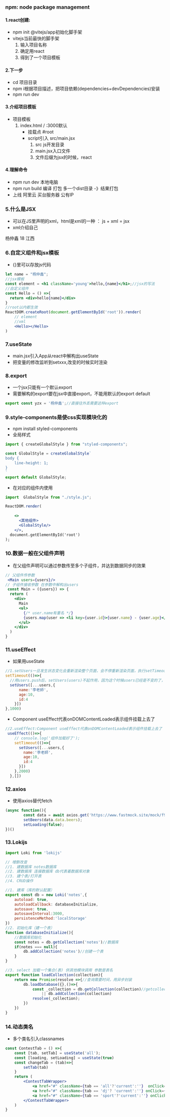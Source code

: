 ### npm: node package management

#### 1.react创建:
- npm init @vitejs/app初始化脚手架
- vitejs当前最快的脚手架
    1. 输入项目名称
    2. 确定用react
    3. 得到了一个项目模板
#### 2.下一步
- cd 项目目录
- npm i根据项目描述，把项目依赖(dependencies+devDependencies)安装
- npm run dev
#### 3.介绍项目模板
- 项目模板
    1. index.html / :3000默认
        - 挂载点 #root
        - script引入 src/main.jsx
            1. src js开发目录
            2. main.jsx入口文件
            3. 文件后缀为jsx的时候，react

#### 4.理解命令
- npm run dev 本地电脑
- npm run build 编译 打包 多一个dist目录 -》结果打包
- 上线 阿里云 买台服务器 公有IP

### 5.什么是JSX
- 可以在JS里声明的xml，html是xml的一种 ： js + xml = jsx
- xml介绍自己
<user>
    <name>杨仲鑫</name>
    <age>18</age>
    <hometown>江西</hometown>
</user>

### 6.自定义组件和jsx模板
- {}里可以存放js代码
```jsx
let name = "杨仲鑫";
//jsx模板
const element = <h1 className='young'>hello,{name}</h1>;//jsx的写法
//自定义组件
const Hello = () =>{
  return <div>hello{name}</div>
}
//root以内都生效
ReactDOM.createRoot(document.getElementById('root')).render(
    // element
    //xml
    <Hello></Hello>
)
```
### 7.useState
- main.jsx引入App从react中解构出useState
- 把变量的修改监听到setxxx,改变的时候实时渲染
### 8.export
- 一个jsx只能有一个默认export
- 需要解构的export要在jsx中直接export，不能用默认的export default
```javascript
export const yzx = '杨仲鑫';//直接往外丢需要这样export
```

### 9.style-components是使css实现模块化的
- npm install styled-components
- 全局样式
```jsx
import { createGlobalStyle } from "styled-components";

const GlobalStyle = createGlobalStyle`
body {
    line-height: 1;
}
`
export default GlobalStyle;

```
- 在对应的组件内使用
```jsx
import  GlobalStyle from "./style.js";

ReactDOM.render(
  
    <>
      <其他组件>
      <GlobalStyle/>
    </>,
  document.getElementById('root')
);

```

### 10.数据一般在父组件声明
- 在父组件声明可以通过参数传至多个子组件，并达到数据同步的效果
```jsx
// 父组件传参数
 <Main users={users}/>
// 子组件接收参数 在参数中解构出users
 const Main = ({users}) => {
  return (
    <div>
      Main
      <ul>
        {/* user.name有重名 */}
        {users.map(user => <li key={user.id}>{user.name} - {user.age}</li>)}{/*每个map需要有一个唯一的key，最好用id来表示*/}
      </ul>
    </div>
  )
}
```

### 11.useEffect
- 如果用useState
```jsx
//1.setUsers一旦发生状态变化会重新渲染整个页面，会不停重新渲染页面，执行setTimeout
setTimeout(()=>{
  //用users.push后，setUsers(users)不起作用，因为这个时候users已经是不变的了，要在setUsers里面变化才能检测
  setUsers([...users,{
      name:'李老師',
      age:10,
      id:4
    }])
},1000)
```
- Component useEffect代表onDOMContentLoaded表示组件挂载上去了
```jsx
//2.useEffect:Component useEffect代表onDOMContentLoaded表示组件挂载上去了
 useEffect(()=>{
    // console.log('组件加载好了');
    setTimeout(()=>{
      setUsers([...users,{
        name:'李老師',
        age:10,
        id:4
      }])
    },2000)
  },[])
```

### 12.axios
- 使用axios替代fetch
```jsx
(async function(){
        const data = await axios.get('https://www.fastmock.site/mock/f9755e3a584fdb2f805495e4308be03d/beers/list')
        setBeers(data.data.beers);
        setLoading(false);
})() 
```

### 13.Lokijs
```js
import Loki from 'lokijs'

// 增删改查
//1. 建数据库 notes数据库    
//2. 建数据库 连接数据库 db代表着数据库对象
//3. 建个表/打开表
//4. CRUD操作

//1. 建库（库的默认配置）
export const db = new Loki('notes',{
    autoload: true,
    autoloadCallback: databaseInitialize,
    autosave: true,
    autosaveInterval:3000,
    persistenceMethod:'localStorage'
})
//2. 初始化库（建一个表）
function databaseInitialize(){
    //数据库初始化
    const notes = db.getCollection('notes')//数据库
    if(notes === null){
        db.addCollection('notes')//创建一个表
    }
}

//3. select 加载一个集合(表) 供其他模块调用 参数是表名
export function loadCollection(collection){
    return new Promise(resolve =>{//查询需要时间，用异步封装
        db.loadDatabase({},()=>{
            const _collection = db.getCollection(collection)//getcollection就是查
                || db.addCollection(collection)
            resolve(_collection);
        })
    })
}
```

### 14.动态类名
- 多个类名引入classnames
```jsx
const ContestTab = () =>{
    const [tab, setTab] = useState('all');
    const [loading, setLoading] = useState(true)
    const changeTab = (tab)=>{
        setTab(tab)
    }
    return (
        <ContestTabWrapper>
            <a href="#" className={tab == 'all'?'current':''}  onClick={changeTab.bind(null, 'all')}>全部</a>
            <a href="#" className={tab == 'dj'? 'current':''} onClick={changeTab.bind(null, 'dj')}>电竞赛事</a>
            <a href="#" className={tab == 'sport'?'current':''} onClick={changeTab.bind(null, 'sport')}>体育赛事</a>
        </ContestTabWrapper>
    )
}
```
